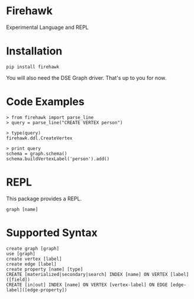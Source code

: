 # Firehawk

Experimental Language and REPL

# Installation

    pip install firehawk
   
You will also need the DSE Graph driver.  That's up to you for now.   

# Code Examples

    > from firehawk import parse_line
    > query = parse_line("CREATE VERTEX person")
    
    > type(query)
    firehawk.ddl.CreateVertex
    
    > print query
    schema = graph.schema()
    schema.buildVertexLabel('person').add()
    
# REPL

This package provides a REPL.  

    graph [name]
    
# Supported Syntax
    
    create graph [graph]
    use [graph]
    create vertex [label]
    create edge [label]
    create property [name] [type]
    CREATE [materialized|secondary|search] INDEX [name] ON VERTEX [label]([field])
    CREATE [in|out] INDEX [name] ON VERTEX [vertex-label] ON EDGE [edge-label]([edge-property])

    
